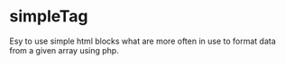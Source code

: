 # simpleTag
Esy to use simple html blocks what are more often in use to format data from a given array using php.
